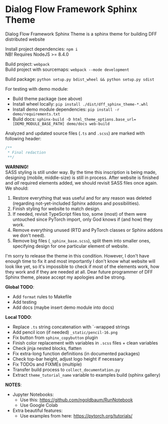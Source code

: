# Dialog Flow Framework Sphinx Theme
Dialog Flow Framework Sphinx Theme is a sphinx theme for building DFF distributed website

Install project dependencies: `npm i`  
NB! Requires NodeJS >= 8.4.0

Build project: `webpack`  
Build project with sourcemaps: `webpack --mode development`  

Build package: `python setup.py bdist_wheel && python setup.py sdist`

For testing with demo module:
- Build theme package (see above)
- Install wheel locally: `pip install ./dist/dff_sphinx_theme-*.whl`
- Install demo module dependencies: `pip install -r demo/requirements.txt`
- Build docs: `sphinx-build -D html_theme_options.base_url=[DEMO_MODULE_BASE_PATH] demo/docs web-build`

Analyzed and updated source files (`.ts` and `.scss`) are marked with following header:
```typescript
/**
 * Final redaction
 **/
```

**WARNING!**  
SASS styling is still under way.
By the time this inscription is being made, designing (mobile, middle-size) is still in process.
After website is finished and _all_ required elements added, we should revisit SASS files once again.
We should:
1. Restore everything that was useful and for any reason was deleted (regarding not-yet-included Sphinx addons and possibilities).
2. Finish styling for website to match design.
3. If needed, revisit TypeScript files too, some (most) of them were untouched since PyTorch import, only God knows if (and how) they work.
4. Remove everything unused (RTD and PyTorch classes or Sphinx addons we don't need).
5. Remove big files (`_sphinx_base.scss`), split them into smaller ones, specifying design for one particular element of website.

I'm sorry to release the theme in this condition.
However, I don't have enough time to fix it and most importantly I don't know what website will look like yet, so it's impossible to check if most of the elements work, how they work and if they are needed at all.
Dear future programmer of DFF Sphinx theme, please accept my apologies and be strong.

**Global TODO**:
- Add `format` rules to Makefile
- Add testing
- Add docs (maybe insert demo module into docs)

**Local TODO**:
- Replace `.ts` string concatenation with `-wrapped strings
- Add pencil icon (if needed) `_static/pencil-16.png`
- Fix button from `sphinx_copybutton` plugin
- Finish color replacement with variables in `.scss` files + clean variables
- Check jinja nested blocks, flatten
- Fix extra-long function definitions (in documented packages)
- Check top-bar height, adjust logo height if necessary
- Fix TODOs and FIXMEs (multiple)
- Transfer build process to `collect_documentation.py`
- Extract `theme_tutorial_name` variable to examples build (sphinx gallery)

**NOTES**:  
- Jupyter Notebooks:  
  - Use this: https://github.com/ngoldbaum/RunNotebook
  - Use Google Colab
- Extra beautiful features:
  - Use examples from here: https://pytorch.org/tutorials/
